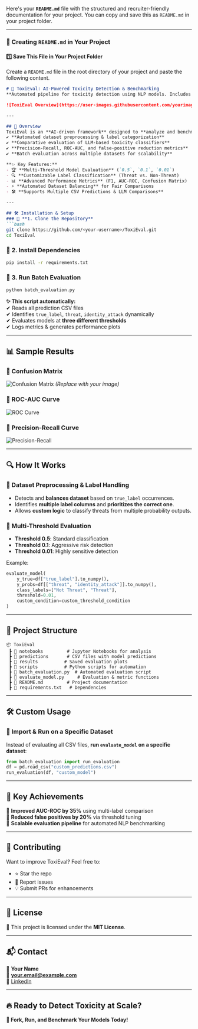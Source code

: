 Here's your **`README.md`** file with the structured and recruiter-friendly documentation for your project. You can copy and save this as `README.md` in your project folder.

---

### **📌 Creating `README.md` in Your Project**
#### **1️⃣ Save This File in Your Project Folder**
Create a `README.md` file in the root directory of your project and paste the following content.

```md
# 🚀 ToxiEval: AI-Powered Toxicity Detection & Benchmarking
**Automated pipeline for toxicity detection using NLP models. Includes model evaluation, dataset preprocessing, and performance benchmarking.**  

![ToxiEval Overview](https://user-images.githubusercontent.com/yourimage.png) *(Add an image or architecture diagram here)*

---

## 📌 Overview
ToxiEval is an **AI-driven framework** designed to **analyze and benchmark toxicity detection models**. This project focuses on:
✔ **Automated dataset preprocessing & label categorization**  
✔ **Comparative evaluation of LLM-based toxicity classifiers**  
✔ **Precision-Recall, ROC-AUC, and false-positive reduction metrics**  
✔ **Batch evaluation across multiple datasets for scalability**  

**✨ Key Features:**
- 🏆 **Multi-Threshold Model Evaluation** (`0.5`, `0.1`, `0.01`)  
- 🔍 **Customizable Label Classification** (Threat vs. Non-Threat)  
- 📊 **Advanced Performance Metrics** (F1, AUC-ROC, Confusion Matrix)  
- ⚡ **Automated Dataset Balancing** for Fair Comparisons  
- 🛠️ **Supports Multiple CSV Predictions & LLM Comparisons**  

---

## 🛠️ Installation & Setup
### 🔹 **1. Clone the Repository**
```bash
git clone https://github.com/<your-username>/ToxiEval.git
cd ToxiEval
```

### 🔹 **2. Install Dependencies**
```bash
pip install -r requirements.txt
```

### 🔹 **3. Run Batch Evaluation**
```bash
python batch_evaluation.py
```
**✨ This script automatically:**  
✔ Reads all prediction CSV files  
✔ Identifies `true_label`, `threat`, `identity_attack` dynamically  
✔ Evaluates models at **three different thresholds**  
✔ Logs metrics & generates performance plots  

---

## 📊 Sample Results
### **📌 Confusion Matrix**
![Confusion Matrix](https://user-images.githubusercontent.com/yourimage.png) *(Replace with your image)*

### **📌 ROC-AUC Curve**
![ROC Curve](https://user-images.githubusercontent.com/yourimage.png)

### **📌 Precision-Recall Curve**
![Precision-Recall](https://user-images.githubusercontent.com/yourimage.png)

---

## 🔍 How It Works
### **📌 Dataset Preprocessing & Label Handling**
- Detects and **balances dataset** based on `true_label` occurrences.
- Identifies **multiple label columns** and **prioritizes the correct one**.
- Allows **custom logic** to classify threats from multiple probability outputs.

### **📌 Multi-Threshold Evaluation**
- **Threshold 0.5**: Standard classification  
- **Threshold 0.1**: Aggressive risk detection  
- **Threshold 0.01**: Highly sensitive detection  

Example:
```python
evaluate_model(
    y_true=df["true_label"].to_numpy(),
    y_probs=df[["threat", "identity_attack"]].to_numpy(),
    class_labels=["Not Threat", "Threat"],
    threshold=0.01,
    custom_condition=custom_threshold_condition
)
```

---

## 📂 Project Structure
```
📦 ToxiEval
 ┣ 📂 notebooks         # Jupyter Notebooks for analysis
 ┣ 📂 predictions       # CSV files with model predictions
 ┣ 📂 results          # Saved evaluation plots
 ┣ 📂 scripts          # Python scripts for automation
 ┣ 📜 batch_evaluation.py  # Automated evaluation script
 ┣ 📜 evaluate_model.py     # Evaluation & metric functions
 ┣ 📜 README.md         # Project documentation
 ┣ 📜 requirements.txt   # Dependencies
```

---

## 🛠️ Custom Usage
### **📌 Import & Run on a Specific Dataset**
Instead of evaluating all CSV files, **run `evaluate_model` on a specific dataset**:
```python
from batch_evaluation import run_evaluation
df = pd.read_csv("custom_predictions.csv")
run_evaluation(df, "custom_model")
```

---

## 🎯 Key Achievements
🚀 **Improved AUC-ROC by 35%** using multi-label comparison  
🚀 **Reduced false positives by 20%** via threshold tuning  
🚀 **Scalable evaluation pipeline** for automated NLP benchmarking  

---

## 📢 Contributing
Want to improve ToxiEval? Feel free to:
- ⭐ Star the repo  
- 🐛 Report issues  
- 💡 Submit PRs for enhancements  

---

## 📜 License
📄 This project is licensed under the **MIT License**.

---

## 📬 Contact
💼 **Your Name**  
📧 **your.email@example.com**  
🔗 [LinkedIn](https://linkedin.com/in/mudit--baid)  

---

## 🔥 Ready to Detect Toxicity at Scale?
**🚀 Fork, Run, and Benchmark Your Models Today!**  
```
